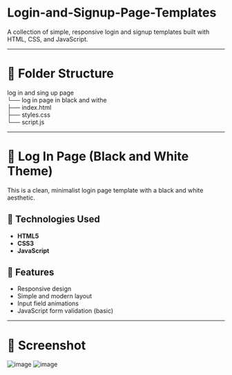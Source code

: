 # Login-and-Signup-Page-Templates



A collection of simple, responsive login and signup templates built with HTML, CSS, and JavaScript.

---

# 📁 Folder Structure


                                          
log in and sing up page                                    
└── log in page in black and withe                                                 
    ├── index.html                                                                          
    ├── styles.css                                  
    └── script.js                                 


---

# 🖤 Log In Page (Black and White Theme)

This is a clean, minimalist login page template with a black and white aesthetic.

## 🔧 Technologies Used

- **HTML5**
- **CSS3**
- **JavaScript**

## 🧪 Features

- Responsive design
- Simple and modern layout
- Input field animations
- JavaScript form validation (basic)

---

# 📸 Screenshot

![image](https://github.com/user-attachments/assets/7a4b8db6-4890-47ef-a255-385350875893) ![image](https://github.com/user-attachments/assets/43f1815d-3568-4772-a048-9350fc81a034)





